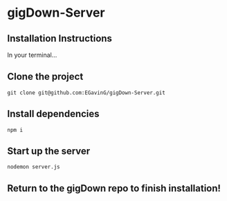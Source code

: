# gigDown-Server

## Installation Instructions
In your terminal...

## Clone the project
`git clone git@github.com:EGavinG/gigDown-Server.git`

## Install dependencies
`npm i`

## Start up the server
`nodemon server.js`

## Return to the gigDown repo to finish installation!
